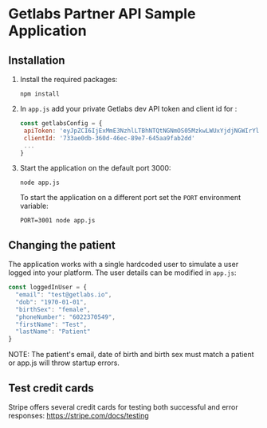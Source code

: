# Getlabs Partner API Sample Application

## Installation

1. Install the required packages:
   ```
   npm install
   ```
2. In `app.js` add your private Getlabs dev API token and client id for :
   ```javascript
   const getlabsConfig = {
    apiToken: 'eyJpZCI6IjExMmE3NzhlLTBhNTQtNGNmOS05MzkwLWUxYjdjNGWIrYlBXSWl6MnhpcVZlZ2NKL0o5dGM9In0=',
    clientId: '733ae0db-360d-46ec-89e7-645aa9fab2dd'
    ...
   }
   ```
3. Start the application on the default port 3000:
   ```
   node app.js
   ```
   To start the application on a different port set the `PORT` environment variable:
   ```
   PORT=3001 node app.js
   ```

## Changing the patient

The application works with a single hardcoded user to simulate a user logged into your platform.
The user details can be modified in `app.js`:
```javascript
const loggedInUser = {
  "email": "test@getlabs.io",
  "dob": "1970-01-01",
  "birthSex": "female",
  "phoneNumber": "6022370549",
  "firstName": "Test",
  "lastName": "Patient"
}
```

NOTE: The patient's email, date of birth and birth sex must match a patient or app.js will throw startup errors.

## Test credit cards

Stripe offers several credit cards for testing both successful and error responses: <https://stripe.com/docs/testing>
